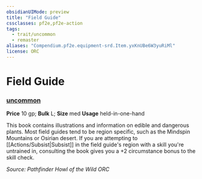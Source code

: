 ```yaml
---
obsidianUIMode: preview
title: "Field Guide"
cssclasses: pf2e,pf2e-action
tags:
  - trait/uncommon
  - remaster
aliases: "Compendium.pf2e.equipment-srd.Item.yxKnUBe6W3yuRiMl"
license: ORC
---
```

# Field Guide

### [uncommon](uncommon.md "Uncommon Rarity Trait")


**Price** 10 gp; 
**Bulk** L; **Size** med
**Usage** held-in-one-hand

This book contains illustrations and information on edible and dangerous plants. Most field guides tend to be region specific, such as the Mindspin Mountains or Osirian desert. If you are attempting to [[Actions/Subsist|Subsist]] in the field guide's region with a skill you're untrained in, consulting the book gives you a +2 circumstance bonus to the skill check.

*Source: Pathfinder Howl of the Wild*
*ORC*